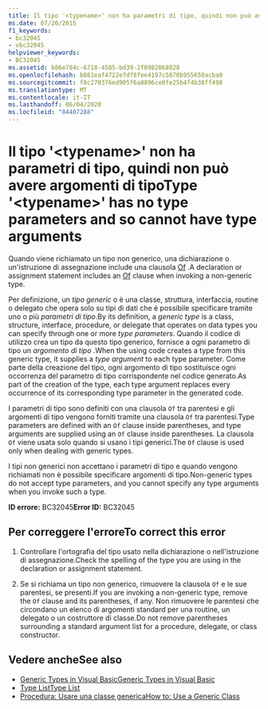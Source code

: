 ```yaml
---
title: Il tipo '<typename>' non ha parametri di tipo, quindi non può avere argomenti di tipo
ms.date: 07/20/2015
f1_keywords:
- bc32045
- vbc32045
helpviewer_keywords:
- BC32045
ms.assetid: b86e784c-6718-4585-bd39-2f0982068828
ms.openlocfilehash: b081eaf4722e7df8fee4197c5870b955650acba0
ms.sourcegitcommit: f8c270376ed905f6a8896ce0fe25b4f4b38ff498
ms.translationtype: MT
ms.contentlocale: it-IT
ms.lasthandoff: 06/04/2020
ms.locfileid: "84407288"
---
```

# <a name="type-typename-has-no-type-parameters-and-so-cannot-have-type-arguments"></a><span data-ttu-id="97f37-102">Il tipo '\<typename>' non ha parametri di tipo, quindi non può avere argomenti di tipo</span><span class="sxs-lookup"><span data-stu-id="97f37-102">Type '\<typename>' has no type parameters and so cannot have type arguments</span></span>
<span data-ttu-id="97f37-103">Quando viene richiamato un tipo non generico, una dichiarazione o un'istruzione di assegnazione include una clausola [Of](../language-reference/statements/of-clause.md) .</span><span class="sxs-lookup"><span data-stu-id="97f37-103">A declaration or assignment statement includes an [Of](../language-reference/statements/of-clause.md) clause when invoking a non-generic type.</span></span>  
  
 <span data-ttu-id="97f37-104">Per definizione, un *tipo generic* o è una classe, struttura, interfaccia, routine o delegato che opera solo su tipi di dati che è possibile specificare tramite uno o più *parametri di tipo*.</span><span class="sxs-lookup"><span data-stu-id="97f37-104">By its definition, a *generic type* is a class, structure, interface, procedure, or delegate that operates on data types you can specify through one or more *type parameters*.</span></span> <span data-ttu-id="97f37-105">Quando il codice di utilizzo crea un tipo da questo tipo generico, fornisce a ogni parametro di tipo un *argomento di tipo* .</span><span class="sxs-lookup"><span data-stu-id="97f37-105">When the using code creates a type from this generic type, it supplies a *type argument* to each type parameter.</span></span> <span data-ttu-id="97f37-106">Come parte della creazione del tipo, ogni argomento di tipo sostituisce ogni occorrenza del parametro di tipo corrispondente nel codice generato.</span><span class="sxs-lookup"><span data-stu-id="97f37-106">As part of the creation of the type, each type argument replaces every occurrence of its corresponding type parameter in the generated code.</span></span>  
  
 <span data-ttu-id="97f37-107">I parametri di tipo sono definiti con una clausola `Of` tra parentesi e gli argomenti di tipo vengono forniti tramite una clausola `Of` tra parentesi.</span><span class="sxs-lookup"><span data-stu-id="97f37-107">Type parameters are defined with an `Of` clause inside parentheses, and type arguments are supplied using an `Of` clause inside parentheses.</span></span> <span data-ttu-id="97f37-108">La clausola `Of` viene usata solo quando si usano i tipi generici.</span><span class="sxs-lookup"><span data-stu-id="97f37-108">The `Of` clause is used only when dealing with generic types.</span></span>  
  
 <span data-ttu-id="97f37-109">I tipi non generici non accettano i parametri di tipo e quando vengono richiamati non è possibile specificare argomenti di tipo.</span><span class="sxs-lookup"><span data-stu-id="97f37-109">Non-generic types do not accept type parameters, and you cannot specify any type arguments when you invoke such a type.</span></span>  
  
 <span data-ttu-id="97f37-110">**ID errore:** BC32045</span><span class="sxs-lookup"><span data-stu-id="97f37-110">**Error ID:** BC32045</span></span>  
  
## <a name="to-correct-this-error"></a><span data-ttu-id="97f37-111">Per correggere l'errore</span><span class="sxs-lookup"><span data-stu-id="97f37-111">To correct this error</span></span>  
  
1. <span data-ttu-id="97f37-112">Controllare l'ortografia del tipo usato nella dichiarazione o nell'istruzione di assegnazione.</span><span class="sxs-lookup"><span data-stu-id="97f37-112">Check the spelling of the type you are using in the declaration or assignment statement.</span></span>  
  
2. <span data-ttu-id="97f37-113">Se si richiama un tipo non generico, rimuovere la clausola `Of` e le sue parentesi, se presenti.</span><span class="sxs-lookup"><span data-stu-id="97f37-113">If you are invoking a non-generic type, remove the `Of` clause and its parentheses, if any.</span></span> <span data-ttu-id="97f37-114">Non rimuovere le parentesi che circondano un elenco di argomenti standard per una routine, un delegato o un costruttore di classe.</span><span class="sxs-lookup"><span data-stu-id="97f37-114">Do not remove parentheses surrounding a standard argument list for a procedure, delegate, or class constructor.</span></span>  
  
## <a name="see-also"></a><span data-ttu-id="97f37-115">Vedere anche</span><span class="sxs-lookup"><span data-stu-id="97f37-115">See also</span></span>

- [<span data-ttu-id="97f37-116">Generic Types in Visual Basic</span><span class="sxs-lookup"><span data-stu-id="97f37-116">Generic Types in Visual Basic</span></span>](../programming-guide/language-features/data-types/generic-types.md)
- [<span data-ttu-id="97f37-117">Type List</span><span class="sxs-lookup"><span data-stu-id="97f37-117">Type List</span></span>](../language-reference/statements/type-list.md)
- [<span data-ttu-id="97f37-118">Procedura: Usare una classe generica</span><span class="sxs-lookup"><span data-stu-id="97f37-118">How to: Use a Generic Class</span></span>](../programming-guide/language-features/data-types/how-to-use-a-generic-class.md)
